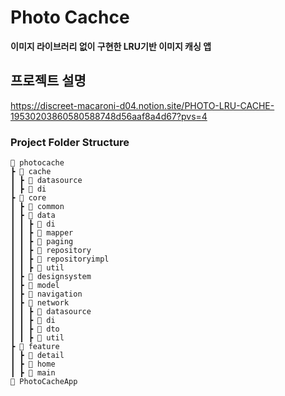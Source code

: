 # Photo Cachce
**이미지 라이브러리 없이 구현한 LRU기반 이미지 캐싱 앱**  

## 프로젝트 설명
https://discreet-macaroni-d04.notion.site/PHOTO-LRU-CACHE-19530203860580588748d56aaf8a4d67?pvs=4




### Project Folder Structure
```
📂 photocache
┣ 📂 cache
┃ ┣ 📂 datasource
┃ ┣ 📂 di
┣ 📂 core
┃ ┣ 📂 common
┃ ┣ 📂 data
┃ ┃ ┣ 📂 di
┃ ┃ ┣ 📂 mapper
┃ ┃ ┣ 📂 paging
┃ ┃ ┣ 📂 repository
┃ ┃ ┣ 📂 repositoryimpl
┃ ┃ ┣ 📂 util
┃ ┣ 📂 designsystem
┃ ┣ 📂 model
┃ ┣ 📂 navigation
┃ ┣ 📂 network
┃ ┃ ┣ 📂 datasource
┃ ┃ ┣ 📂 di
┃ ┃ ┣ 📂 dto
┃ ┃ ┣ 📂 util
┣ 📂 feature
┃ ┣ 📂 detail
┃ ┣ 📂 home
┃ ┣ 📂 main
📄 PhotoCacheApp
```
